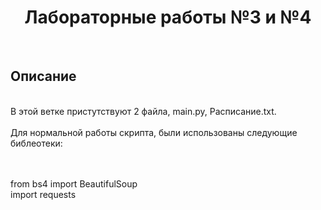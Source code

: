 <a> <h1 align="center"> Лабораторные работы №3 и №4 </h1></a>
<br>
<a> <h2 align="left"> Описание </h2></a>
<br>
В этой ветке пристутствуют 2 файла, main.py, Расписание.txt.
<br>
<br>
Для нормальной работы скрипта, были использованы следующие библеотеки:
<br>
<br>
<br>
<body>

from bs4 import BeautifulSoup<br>
import requests<br>

</body>

